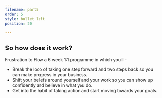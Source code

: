 ```yaml
---
filename: part5
order: 5
style: bullet left
position: 20

---
```

## So how does it work?

Frustration to Flow a 6 week 1:1 programme in which you’ll - 

* Break the loop of taking one step forward and two steps back so you can make progress in your business.
* Shift your beliefs around yourself and your work so you can show up confidently and believe in what you do.
* Get into the habit of taking action and start moving towards your goals.